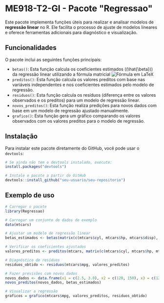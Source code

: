 # ME918-T2-GI - Pacote "Regressao"

Este pacote implementa funções úteis para realizar e analisar modelos de **regressão linear** no R. Ele facilita o processo de ajuste de modelos lineares e oferece ferramentas adicionais para diagnóstico e visualização.

## Funcionalidades

O pacote inclui as seguintes funções principais:

- `betas()`: Esta função calcula os coeficientes estimados (\(\hat{\beta}\)) da regressão linear utilizando a fórmula matricial ![Fórmula em LaTeX](https://latex.codecogs.com/png.latex?\hat{\beta}%20=%20(X^T%20X)^{-1}%20X^T%20y)
- `preditos()`: Esta função calcula os valores preditos com base nas variáveis independentes e nos coeficientes estimados pelo modelo de regressão.
- `residuos()`: Esta função calcula os resíduos (diferença entre os valores observados e os preditos) para um modelo de regressão linear.
- `novos_preditos()`: Esta função realiza predições para novos dados com base em um modelo de regressão ajustado manualmente.
- `grafico()`: Esta função gera um gráfico comparando os valores observados com os valores preditos para o modelo de regressão.

## Instalação

Para instalar este pacote diretamente do GitHub, você pode usar o `devtools`:

```r
# Se ainda não tem o devtools instalado, execute:
install.packages("devtools")

# Instale o pacote a partir do GitHub
devtools::install_github("seu-usuario/seu-repositorio")
```

## Exemplo de uso

```r
# Carregar o pacote
library(Regressao)

# Carregar um conjunto de dados de exemplo
data(mtcars)

# Ajustar um modelo de regressão linear
betas_estimados <- betas(matrix(c(mtcars$cyl, mtcars$hp, mtcars$disp), ncol = 3), mtcars$mpg)

# Verificar os coeficientes ajustados
valores_preditos <- preditos(mtcars, matrix(c(mtcars$cyl, mtcars$hp, mtcars$disp), ncol = 3), betas_estimados)

# Diagnóstico de resíduos
residuos_obtido <- residuos(mtcars$mpg, valores_preditos)

# Fazer previsões com novos dados
novos_dados <- data.frame(x1 = c(2.5, 3.0), x2 = c(120, 150), x3 = c(120, 150))
novos_preditos(novos_dados, betas_estimados)

# Visualizar a regressão
graficos = grafico(mtcars$mpg, valores_preditos, residuos_obtido)
```
